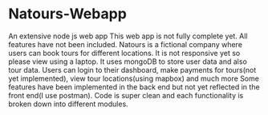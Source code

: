 # Natours-Webapp
An extensive node js web app 
This web app is not fully complete yet. All features have not been included.
Natours is a fictional company where users can book tours for different locations.
It is not responsive yet so please view using a laptop.
It uses mongoDB to store user data and also tour data.
Users can login to their dashboard, make payments for tours(not yet implemented), view tour locations(using mapbox) and much more
Some features have been implemented in the back end but not yet reflected in the front end(I use postman).
Code is super clean and each functionality is broken down into different modules.

